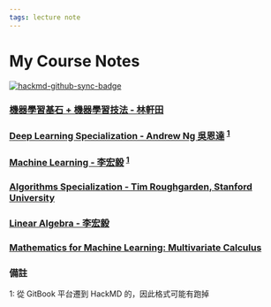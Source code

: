 ```yaml
---
tags: lecture note
---
```


# My Course Notes

[![hackmd-github-sync-badge](https://hackmd.io/beWRYyx8SSqgbzz2m9iSmw/badge)](https://hackmd.io/beWRYyx8SSqgbzz2m9iSmw)

### [機器學習基石 + 機器學習技法 - 林軒田](https://hackmd.io/@johnnyasd12/BJ9bqqevD)
### [Deep Learning Specialization - Andrew Ng 吳恩達](https://hackmd.io/@johnnyasd12/HyjsUh_Od) <sup>[1](#footnote_gitbook)</sup>
### [Machine Learning - 李宏毅](https://hackmd.io/@johnnyasd12/BkzF42Jt_) <sup>[1](#footnote_gitbook)</sup>
### [Algorithms Specialization - Tim Roughgarden, Stanford University](https://github.com/johnnyasd12/algorithms-stanford)
### [Linear Algebra - 李宏毅](https://hackmd.io/@johnnyasd12/r16uT-yLw)
### [Mathematics for Machine Learning: Multivariate Calculus](https://hackmd.io/@johnnyasd12/rkbhRKq8r)



### 備註

<a name="footnote_gitbook">1</a>: 從 GitBook 平台遷到 HackMD 的，因此格式可能有跑掉






